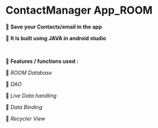 # ContactManager App_ROOM

🔴 **Save your Contacts/email in the app**
>
🔴 **It is built using JAVA in android studio**

<br/>

🔴 **Features / functions used :**

🍁 *ROOM Database*
>
🍁 *DAO*
>
🍁 *Live Data handling*
>
🍁 *Data Binding*
>
🍁 *Recycler View* 

